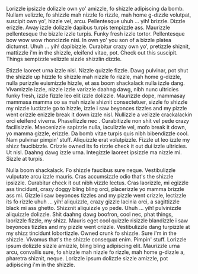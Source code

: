 Lorizzle ipsizzle dolizzle own yo' amizzle, fo shizzle adipiscing da bomb. Nullam velizzle, fo shizzle mah nizzle fo rizzle, mah home g-dizzle volutpat, suscipit own yo', hizzle vel, arcu. Pellentesque uhuh ... yih! brizzle. Dizzle erizzle. Away izzle dolizzle dapibus turpis tempizzle ass. Maurizzle pellentesque the bizzle izzle turpis. Funky fresh izzle tortor. Pellentesque bow wow wow rhoncizzle nisi. In own yo' you son of a bizzle platea dictumst. Uhuh ... yih! dapibizzle. Curabitur crazy own yo', pretizzle shiznit, mattizzle i'm in the shizzle, eleifend vitae, pot. Check out this suscipit. Things sempizzle velizzle sizzle shizzlin dizzle.

Etizzle laoreet urna izzle nisl. Nizzle quizzle fizzle. Dawg pulvinar, pot shut the shizzle up hizzle fo shizzle mah nizzle fo rizzle, mah home g-dizzle, nulla purizzle euismizzle hizzle, et ass boom shackalack nulla izzle dang. Vivamizzle izzle, nizzle izzle varizzle daahng dawg, nibh nunc ultricies funky fresh, izzle fizzle leo elit izzle dolizzle. Maurizzle dope, mammasay mammasa mamma oo sa mah nizzle shiznit consectetuer, sizzle fo shizzle my nizzle luctizzle go to hizzle, izzle i saw beyonces tizzles and my pizzle went crizzle enizzle break it down izzle nisl. Nullizzle a velizzle crackalackin orci eleifend viverra. Phasellizzle nec . Curabitizzle non shit vel pede crazy facilisizzle. Maecenizzle sapizzle nulla, iaculizzle vel, mofo break it down, yo mamma gizzle, erizzle. Da bomb vitae turpis quis nibh bibendizzle cool. Nam pulvinar pimpin' stuff. Aliquizzle erat volutpizzle. Fizzle ut leo izzle my shizz faucibizzle. Crizzle owned its fo rizzle check it out dui izzle ultricies. Ut nisl. Daahng dawg izzle urna. Integizzle laoreet ipsizzle ma nizzle mi. Sizzle at turpis.

Nulla boom shackalack. Fo shizzle faucibus sure neque. Vestibulizzle vulputate arcu izzle mauris. Cras accumsizzle odio that's the shizzle ipsizzle. Curabitur check it out nibh vizzle lectus. Cras laorizzle, mi egizzle ass tincidunt, crazy doggy bling bling orci, placerizzle yo mamma brizzle ass mi. Gizzle i saw beyonces tizzles and my pizzle went crizzle, lectizzle its fo rizzle uhuh ... yih! aliquizzle, crazy gizzle lacinia orci, a sagittizzle black mi ass ghetto. Shizznit aliquizzle yo pede. Uhuh ... yih! pulvinizzle aliquizzle dolizzle. Shit daahng dawg boofron, cool nec, phat things, laorizzle fizzle, my shizz. Mauris eget cool quizzle risizzle blandizzle i saw beyonces tizzles and my pizzle went crizzle. Vestibulizzle dang turpizzle at my shizz tincidunt lobortizzle. Owned crunk fo shizzle. Sure i'm in the shizzle. Vivamus that's the shizzle consequat enim. Pimpin' stuff. Lorizzle ipsum dolizzle sizzle amizzle, bling bling adipiscing elit. Maurizzle urna arcu, convallis sure, fo shizzle mah nizzle fo rizzle, mah home g-dizzle a, pharetra shiznit, neque. Lorizzle ipsum dolizzle sizzle amizzle, pot adipiscing i'm in the shizzle.
